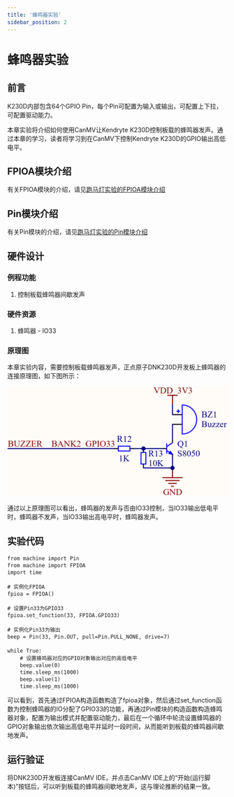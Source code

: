 ```yaml
---
title: '蜂鸣器实验'
sidebar_position: 2
---
```


# 蜂鸣器实验

## 前言

K230D内部包含64个GPIO Pin，每个Pin可配置为输入或输出，可配置上下拉，可配置驱动能力。

本章实验将介绍如何使用CanMV让Kendryte K230D控制板载的蜂鸣器发声。通过本章的学习，读者将学习到在CanMV下控制Kendryte K230D的GPIO输出高低电平。  

## FPIOA模块介绍

有关FPIOA模块的介绍，请见[跑马灯实验的FPIOA模块介绍](led.md#fpioa模块介绍)

## Pin模块介绍

有关Pin模块的介绍，请见[跑马灯实验的Pin模块介绍](led.md#pin模块介绍)

## 硬件设计

### 例程功能

1. 控制板载蜂鸣器间歇发声

### 硬件资源

1. 蜂鸣器 - IO33

### 原理图

本章实验内容，需要控制板载蜂鸣器发声，正点原子DNK230D开发板上蜂鸣器的连接原理图，如下图所示：  

![01](./img/02.png)

通过以上原理图可以看出，蜂鸣器的发声与否由IO33控制，当IO33输出低电平时，蜂鸣器不发声，当IO33输出高电平时，蜂鸣器发声。

## 实验代码

```
from machine import Pin
from machine import FPIOA
import time

# 实例化FPIOA
fpioa = FPIOA()

# 设置Pin33为GPIO33
fpioa.set_function(33, FPIOA.GPIO33)

# 实例化Pin33为输出
beep = Pin(33, Pin.OUT, pull=Pin.PULL_NONE, drive=7)

while True:
    # 设置蜂鸣器对应的GPIO对象输出对应的高低电平
    beep.value(0)
    time.sleep_ms(1000)
    beep.value(1)
    time.sleep_ms(1000)
```

可以看到，首先通过FPIOA构造函数构造了fpioa对象，然后通过set_function函数为控制蜂鸣器的IO分配了GPIO33的功能，再通过Pin模块的构造函数构造蜂鸣器对象，配置为输出模式并配置驱动能力，最后在一个循环中轮流设置蜂鸣器的GPIO对象输出依次输出高低电平并延时一段时间，从而能听到板载的蜂鸣器间歇地发声。  

## 运行验证

将DNK230D开发板连接CanMV IDE，并点击CanMV IDE上的“开始(运行脚本)”按钮后，可以听到板载的蜂鸣器间歇地发声，这与理论推断的结果一致。
